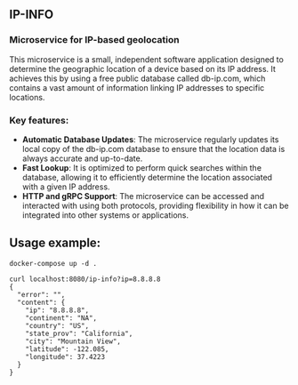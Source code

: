 ## IP-INFO
### Microservice for IP-based geolocation
This microservice is a small, independent software application designed to determine the geographic location of a device based on its IP address. It achieves this by using a free public database called db-ip.com, which contains a vast amount of information linking IP addresses to specific locations.
### Key features:
* **Automatic Database Updates**: The microservice regularly updates its local copy of the db-ip.com database to ensure that the location data is always accurate and up-to-date.
* **Fast Lookup**: It is optimized to perform quick searches within the database, allowing it to efficiently determine the location associated with a given IP address.
* **HTTP and gRPC Support**: The microservice can be accessed and interacted with using both protocols, providing flexibility in how it can be integrated into other systems or applications.
## Usage example:

```shell
docker-compose up -d .
```
```shell
curl localhost:8080/ip-info?ip=8.8.8.8
{
  "error": "",
  "content": {
    "ip": "8.8.8.8",
    "continent": "NA",
    "country": "US",
    "state_prov": "California",
    "city": "Mountain View",
    "latitude": -122.085,
    "longitude": 37.4223
  }
}
```
